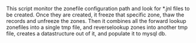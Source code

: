 This script monitor the zonefile configuration path and look for *.jnl files to be created. Once they are created, it freeze that specific zone, thaw the records and unfreeze the zones. Then it combines all the forward lookup zonefiles into a single tmp file, and reverselookup zones into another tmp file, creates a datastructure out of it, and populate it to mysql db. 
